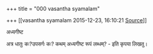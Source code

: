 +++
title = "000 vasantha syamalam"

+++
[[vasantha syamalam	2015-12-23, 16:10:21 [Source](https://groups.google.com/g/samskrita/c/3vowKVgEbng)]]



अध्यगीष्ट

  

अत्र धातुः कः?उपसर्गः कः? कथम् अध्यगीष्ट रूपं लब्धम्? - इति कृपया लिखतु।

